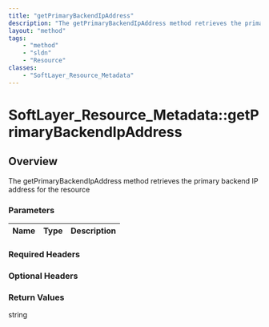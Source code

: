 ```yaml
---
title: "getPrimaryBackendIpAddress"
description: "The getPrimaryBackendIpAddress method retrieves the primary backend IP address for the resource"
layout: "method"
tags:
    - "method"
    - "sldn"
    - "Resource"
classes:
    - "SoftLayer_Resource_Metadata"
---
```

# SoftLayer_Resource_Metadata::getPrimaryBackendIpAddress
## Overview 
The getPrimaryBackendIpAddress method retrieves the primary backend IP address for the resource

### Parameters 
|Name | Type | Description |
| --- | --- | --- |


### Required Headers

### Optional Headers

### Return Values
string

